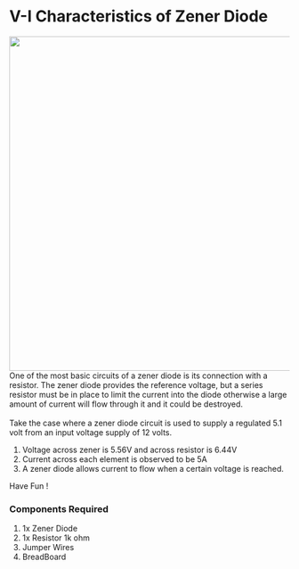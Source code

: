 <h1>V-I Characteristics of Zener Diode</h1>

<div>
    <img width=600 align=right src="">
    <p>One of the most basic circuits of a zener diode is its connection with a resistor. The zener diode provides the reference voltage, but a series resistor must be in place to limit the current into the diode otherwise a large amount of current will flow through it and it could be destroyed.<br><br>
    Take the case where a zener diode circuit is used to supply a regulated 5.1 volt from an input voltage supply of 12 volts.<br>
    <ol>
        <li>Voltage across zener is 5.56V and across resistor is 6.44V</li>
        <li>Current across each element is observed to be 5A</li>
        <li>A zener diode allows current to flow when a certain voltage is reached.</li>
    </ol>
      
  Have Fun !</p>
    
  <h3>Components Required</h3>
  <ol>
    <li>1x Zener Diode</li>
    <li>1x Resistor 1k ohm</li>
    <li>Jumper Wires</li>
    <li>BreadBoard</li>
  </ol>
    
</div>
